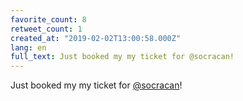 ```yaml
---
favorite_count: 8
retweet_count: 1
created_at: "2019-02-02T13:00:58.000Z"
lang: en
full_text: Just booked my my ticket for @socracan!
---
```


Just booked my my ticket for [@socracan](https://twitter.com/socracan)!
